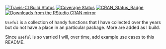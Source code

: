 <!-- README.md is generated from README.Rmd. Please edit that file -->
[![Travis-CI Build Status](https://travis-ci.org/jaredlander/useful.svg?branch=master)](https://app.travis-ci.com/jaredlander/useful) [![Coverage Status](https://img.shields.io/codecov/c/github/jaredlander/useful/master.svg)](https://app.codecov.io/github/jaredlander/useful?branch=master) [![CRAN\_Status\_Badge](http://www.r-pkg.org/badges/version/useful)](https://cran.r-project.org/package=useful) [![Downloads from the RStudio CRAN mirror](http://cranlogs.r-pkg.org/badges/useful)](https://cran.r-project.org/package=useful)

`Useful` is a collection of handy functions that I have collected over the years but do not have a place in an particular package. More are added as I build.

Since `useful` is so varried I will, over time, add example use cases to this README.
